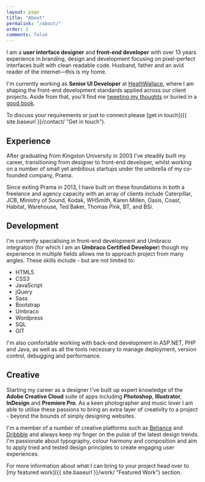 ```yaml
---
layout: page
title: "About"
permalink: "/about/"
order: 2
comments: false
---
```



I am a **user interface designer** and **front-end developer** with over 13 years experience in branding, design and development focusing on pixel-perfect interfaces built with clean readable code. Husband, father and an avid reader of the internet—this is my home.

I'm currently working as **Senior UI Developer** at <a href="http://www.heathwallace.com" target="_blank" title="HeathWallace - Digital solutions for global brands">HeathWallace</a>, where I am shaping the front-end development standards applied across our client projects. Aside from that, you'll find me <a href="http://www.twitter.com/ajaykarwal" target="_blank" title="Follow me on Twitter">tweeting my thoughts</a> or buried in a <a href="https://www.goodreads.com/ajaykarwal" target="_blank" title="My Goodreads profile">good book</a>.


To discuss your requirements or just to connect please [get in touch]({{ site.baseurl }}/contact/ "Get in touch").


## Experience
After graduating from Kingston University in 2003 I've steadily built my career, transitioning from designer to front-end developer, whilst working on a number of small yet ambitious startups under the umbrella of my co-founded company, Prama.


Since exiting Prama in 2013, I have built on these foundations in both a freelance and agency capacity with an array of clients include Caterpillar, JCB, Ministry of Sound, Kodak, WHSmith, Karen Millen, Oasis, Coast, Habitat, Warehouse, Ted Baker, Thomas Pink, BT, and BSi.


## Development
I'm currently specialising in front-end development and Umbraco integration (for which I am an **Umbraco Certified Developer**) though my experience in multiple fields allows me to approach project from many angles. These skills include - but are not limited to:

- HTML5
- CSS3
- JavaScript
- jQuery
- Sass
- Bootstrap
- Umbraco
- Wordpress
- SQL
- GIT

I'm also comfortable working with back-end development in ASP.NET, PHP and Java, as well as all the tools necessary to manage deployment, version control, debugging and performance.


## Creative
Starting my career as a designer I've built up expert knowledge of the **Adobe Creative Cloud** suite of apps including **Photoshop**, **Illustrator**, **InDesign** and **Premiere Pro**. As a keen photographer and music lover I am able to utilise these passions to bring an extra layer of creativity to a project - beyond the bounds of simply designing websites.


I'm a member of a number of creative platforms such as <a href="http://www.behance.net/ajaykarwal" target="_blank" title="My Behance profile">Behance</a> and <a href="http://www.dribbble.com/ajaykarwal" target="_blank" title="My Dribbble profile">Dribbble</a> and always keep my finger on the pulse of the latest design trends. I'm passionate about typography, colour harmony and composition and aim to apply tried and tested design principles to create engaging user experiences.


For more information about what I can bring to your project head over to [my featured work]({{ site.baseurl }}/work/ "Featured Work") section.


